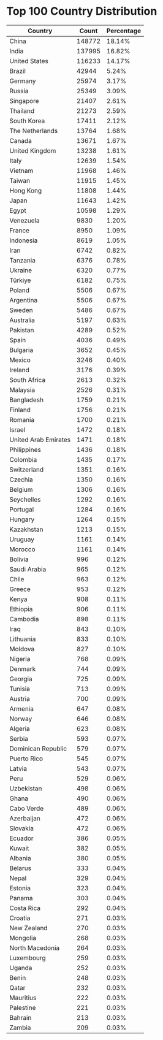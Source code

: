 # Top 100 Country Distribution
| Country | Count | Percentage |
|----|----|----|
| China | 148772 | 18.14% |
| India | 137995 | 16.82% |
| United States | 116233 | 14.17% |
| Brazil | 42944 | 5.24% |
| Germany | 25974 | 3.17% |
| Russia | 25349 | 3.09% |
| Singapore | 21407 | 2.61% |
| Thailand | 21273 | 2.59% |
| South Korea | 17411 | 2.12% |
| The Netherlands | 13764 | 1.68% |
| Canada | 13671 | 1.67% |
| United Kingdom | 13238 | 1.61% |
| Italy | 12639 | 1.54% |
| Vietnam | 11968 | 1.46% |
| Taiwan | 11915 | 1.45% |
| Hong Kong | 11808 | 1.44% |
| Japan | 11643 | 1.42% |
| Egypt | 10598 | 1.29% |
| Venezuela | 9830 | 1.20% |
| France | 8950 | 1.09% |
| Indonesia | 8619 | 1.05% |
| Iran | 6742 | 0.82% |
| Tanzania | 6376 | 0.78% |
| Ukraine | 6320 | 0.77% |
| Türkiye | 6182 | 0.75% |
| Poland | 5506 | 0.67% |
| Argentina | 5506 | 0.67% |
| Sweden | 5486 | 0.67% |
| Australia | 5197 | 0.63% |
| Pakistan | 4289 | 0.52% |
| Spain | 4036 | 0.49% |
| Bulgaria | 3652 | 0.45% |
| Mexico | 3246 | 0.40% |
| Ireland | 3176 | 0.39% |
| South Africa | 2613 | 0.32% |
| Malaysia | 2526 | 0.31% |
| Bangladesh | 1759 | 0.21% |
| Finland | 1756 | 0.21% |
| Romania | 1700 | 0.21% |
| Israel | 1472 | 0.18% |
| United Arab Emirates | 1471 | 0.18% |
| Philippines | 1436 | 0.18% |
| Colombia | 1435 | 0.17% |
| Switzerland | 1351 | 0.16% |
| Czechia | 1350 | 0.16% |
| Belgium | 1306 | 0.16% |
| Seychelles | 1292 | 0.16% |
| Portugal | 1284 | 0.16% |
| Hungary | 1264 | 0.15% |
| Kazakhstan | 1213 | 0.15% |
| Uruguay | 1161 | 0.14% |
| Morocco | 1161 | 0.14% |
| Bolivia | 996 | 0.12% |
| Saudi Arabia | 965 | 0.12% |
| Chile | 963 | 0.12% |
| Greece | 953 | 0.12% |
| Kenya | 908 | 0.11% |
| Ethiopia | 906 | 0.11% |
| Cambodia | 898 | 0.11% |
| Iraq | 843 | 0.10% |
| Lithuania | 833 | 0.10% |
| Moldova | 827 | 0.10% |
| Nigeria | 768 | 0.09% |
| Denmark | 744 | 0.09% |
| Georgia | 725 | 0.09% |
| Tunisia | 713 | 0.09% |
| Austria | 700 | 0.09% |
| Armenia | 647 | 0.08% |
| Norway | 646 | 0.08% |
| Algeria | 623 | 0.08% |
| Serbia | 593 | 0.07% |
| Dominican Republic | 579 | 0.07% |
| Puerto Rico | 545 | 0.07% |
| Latvia | 543 | 0.07% |
| Peru | 529 | 0.06% |
| Uzbekistan | 498 | 0.06% |
| Ghana | 490 | 0.06% |
| Cabo Verde | 489 | 0.06% |
| Azerbaijan | 472 | 0.06% |
| Slovakia | 472 | 0.06% |
| Ecuador | 386 | 0.05% |
| Kuwait | 382 | 0.05% |
| Albania | 380 | 0.05% |
| Belarus | 333 | 0.04% |
| Nepal | 329 | 0.04% |
| Estonia | 323 | 0.04% |
| Panama | 303 | 0.04% |
| Costa Rica | 292 | 0.04% |
| Croatia | 271 | 0.03% |
| New Zealand | 270 | 0.03% |
| Mongolia | 268 | 0.03% |
| North Macedonia | 264 | 0.03% |
| Luxembourg | 259 | 0.03% |
| Uganda | 252 | 0.03% |
| Benin | 248 | 0.03% |
| Qatar | 232 | 0.03% |
| Mauritius | 222 | 0.03% |
| Palestine | 221 | 0.03% |
| Bahrain | 213 | 0.03% |
| Zambia | 209 | 0.03% |
